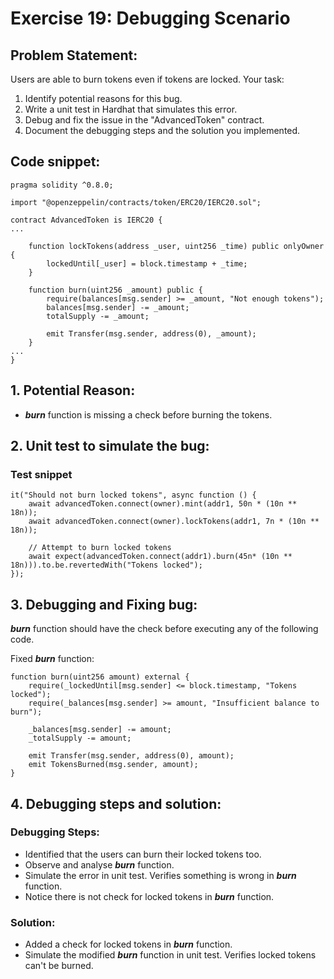 # Exercise 19: Debugging Scenario
## Problem Statement: 
 Users are able to burn tokens even if tokens are locked. Your task:
1. Identify potential reasons for this bug.
2. Write a unit test in Hardhat that simulates this error.
3. Debug and fix the issue in the "AdvancedToken" contract.
4. Document the debugging steps and the solution you implemented.

## Code snippet:
```
pragma solidity ^0.8.0;

import "@openzeppelin/contracts/token/ERC20/IERC20.sol";

contract AdvancedToken is IERC20 {
...

    function lockTokens(address _user, uint256 _time) public onlyOwner {
        lockedUntil[_user] = block.timestamp + _time;
    }

    function burn(uint256 _amount) public {
        require(balances[msg.sender] >= _amount, "Not enough tokens");        
        balances[msg.sender] -= _amount;
        totalSupply -= _amount;

        emit Transfer(msg.sender, address(0), _amount);
    }
...
}
```

## 1. Potential Reason:
- **_burn_** function is missing a check before burning the tokens.

## 2. Unit test to simulate the bug:
### Test snippet
```
it("Should not burn locked tokens", async function () {
    await advancedToken.connect(owner).mint(addr1, 50n * (10n ** 18n));
    await advancedToken.connect(owner).lockTokens(addr1, 7n * (10n ** 18n));

    // Attempt to burn locked tokens
    await expect(advancedToken.connect(addr1).burn(45n* (10n ** 18n))).to.be.revertedWith("Tokens locked");
});
```

## 3. Debugging and Fixing bug:
**_burn_** function should have the check before executing any of the following code. 

Fixed **_burn_** function:

```
function burn(uint256 amount) external {
    require(_lockedUntil[msg.sender] <= block.timestamp, "Tokens locked");
    require(_balances[msg.sender] >= amount, "Insufficient balance to burn");

    _balances[msg.sender] -= amount;
    _totalSupply -= amount;

    emit Transfer(msg.sender, address(0), amount);
    emit TokensBurned(msg.sender, amount);
}
```

## 4. Debugging steps and solution:
### Debugging Steps:
- Identified that the users can burn their locked tokens too.
- Observe and analyse **_burn_** function.
- Simulate the error in unit test. Verifies something is wrong in **_burn_** function.
- Notice there is not check for locked tokens in **_burn_** function. 

### Solution:
- Added a check for locked tokens in **_burn_** function.
- Simulate the modified **_burn_** function in unit test. Verifies locked tokens can't be burned.



